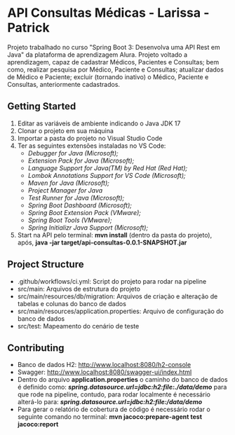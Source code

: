 # API Consultas Médicas - Larissa - Patrick
Projeto trabalhado no curso "Spring Boot 3: Desenvolva uma API Rest em Java" da plataforma de aprendizagem Alura. Projeto voltado a aprendizagem, capaz de cadastrar Médicos, Pacientes e Consultas; bem como, realizar pesquisa por Médico, Paciente e Consultas; atualizar dados de Médico e Paciente; excluir (tornando inativo) o Médico, Paciente e Consultas, anteriormente cadastrados.

## Getting Started
1. Editar as variáveis de ambiente indicando o Java JDK 17
2. Clonar o projeto em sua máquina
3. Importar a pasta do projeto no Visual Studio Code
4. Ter as seguintes extensões instaladas no VS Code:
     - _Debugger for Java (Microsoft);_
     - _Extension Pack for Java (Microsoft);_
     - _Language Support for Java(TM) by Red Hat (Red Hat);_
     - _Lombok Annotations Support for VS Code (Microsoft);_
     - _Maven for Java (Microsoft);_
     - _Project Manager for Java_
     - _Test Runner for Java (Microsoft);_
     - _Spring Boot Dashboard (Microsoft);_
     - _Spring Boot Extension Pack (VMware);_
     - _Spring Boot Tools (VMware);_
     - _Spring Initializr Java Support (Microsoft);_
5. Start na API pelo terminal: **mvn install** (dentro da pasta do projeto), após, **java -jar target/api-consultas-0.0.1-SNAPSHOT.jar**

## Project Structure
- .github/workflows/ci.yml: Script do projeto para rodar na pipeline
- src/main: Arquivos de estrutura do projeto
- src/main/resources/db/migration: Arquivos de criação e alteração de tabelas e colunas do banco de dados
- src/main/resources/application.properties: Arquivo de configuração do banco de dados
- src/test: Mapeamento do cenário de teste

## Contributing
- Banco de dados H2: http://www.localhost:8080/h2-console
- Swagger: http://www.localhost:8080/swagger-ui/index.html
- Dentro do arquivo **application.properties** o caminho do banco de dados é definido como: **_spring.datasource.url=jdbc:h2:file:./data/demo_** para que rode na pipeline, contudo, para rodar localmente é necessário alterá-lo para: **_spring.datasource.url=jdbc:h2:file:/data/demo_**
- Para gerar o relatório de cobertura de código é necessário rodar o seguinte comando no terminal: **mvn jacoco:prepare-agent test jacoco:report**
